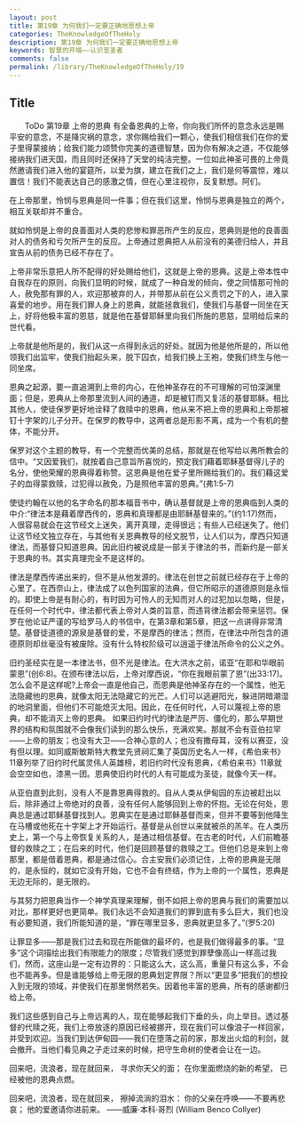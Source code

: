```yaml
---
layout: post
title: 第19章 为何我们一定要正确地思想上帝
categories: TheKnowledgeOfTheHoly
description: 第19章 为何我们一定要正确地思想上帝
keywords: 智慧的开端——认识至圣者
comments: false
permalink: /library/TheKnowledgeOfTheHoly/19
---
```


## Title


&emsp;&emsp;ToDo
第19章 上帝的恩典
有全备恩典的上帝，你向我们所怀的意念永远是赐平安的意念，不是降灾祸的意念，求你赐给我们一颗心，使我们相信我们在你的爱子里得蒙接纳；给我们能力颂赞你完美的道德智慧，因为你有解决之道，不仅能够接纳我们进天国，而且同时还保持了天堂的纯洁完整。一位如此神圣可畏的上帝竟然邀请我们进入他的宴筵所，以爱为旗，建立在我们之上，我们是何等震惊，难以置信！我们不能表达自己的感激之情，但在心里注视你，反复默想。阿们。

在上帝那里，怜悯与恩典是同一件事；但在我们这里，怜悯与恩典是独立的两个，相互关联却并不重合。

就如怜悯是上帝的良善面对人类的悲惨和罪恶所产生的反应，恩典则是他的良善面对人的债务和亏欠所产生的反应。上帝通过恩典把人从前没有的美德归给人，并且宣告从前的债务已经不存在了。

上帝非常乐意把人所不配得的好处赐给他们，这就是上帝的恩典。这是上帝本性中自我存在的原则，向我们显明的时候，就成了一种自发的倾向，使之同情那可怜的人，赦免那有罪的人，欢迎那被弃的人，并带那从前在公义责罚之下的人，进入蒙喜爱的地步。用在我们罪人身上的恩典，就能拯救我们，使我们与基督一同坐在天上，好将他极丰富的恩慈，就是他在基督耶稣里向我们所施的恩慈，显明给后来的世代看。

上帝就是他所是的，我们从这一点得到永远的好处。就因为他是他所是的，所以他领我们出监牢，使我们抬起头来，脱下囚衣，给我们换上王袍，使我们终生与他一同坐席。

恩典之起源，要一直追溯到上帝的内心，在他神圣存在的不可理解的可怕深渊里面；但是，恩典从上帝那里流到人间的通道，却是被钉而又复活的基督耶稣。相比其他人，使徒保罗更好地诠释了救赎中的恩典，他从来不把上帝的恩典和上帝那被钉十字架的儿子分开。在保罗的教导中，这两者总是形影不离，成为一个有机的整体，不能分开。

保罗对这个主题的教导，有一个完整而优美的总结，那就是在他写给以弗所教会的信中。“又因爱我们，就按着自己意旨所喜悦的，预定我们藉着耶稣基督得儿子的名分，使他荣耀的恩典得着称赞。这恩典是他在爱子里所赐给我们的。我们藉这爱子的血得蒙救赎，过犯得以赦免，乃是照他丰富的恩典。”(弗1:5-7)

使徒约翰在以他的名字命名的那本福音书中，确认基督就是上帝的恩典临到人类的中介:“律法本是藉着摩西传的，恩典和真理都是由耶稣基督来的。”(约1:17)然而，人很容易就会在这节经文上迷失，离开真理，走得很远；有些人已经迷失了。他们让这节经文独立存在，与其他有关恩典教导的经文脱节，让人们以为，摩西只知道律法，而基督只知道恩典。因此旧约被说成是一部关于律法的书，而新约是一部关于恩典的书。其实真理完全不是这样的。

律法是摩西传递出来的，但不是从他发源的。律法在创世之前就已经存在于上帝的心里了。在西奈山上，律法成了以色列国家的法典，但它所昭示的道德原则是永恒的。即使上帝是有耐心的，有时因为可怜人的无知而对人的过犯加以忽略，但是，在任何一个时代中，律法都代表上帝对人类的旨意，而违背律法都会带来惩罚。保罗在他论证严谨的写给罗马人的书信中，在第3章和第5章，把这一点讲得非常清楚。基督徒道德的源泉是基督的爱，不是摩西的律法；然而，在律法中所包含的道德原则却丝毫没有被废除。没有什么特权阶级可以逍遥于律法所命令的公义之外。

旧约圣经实在是一本律法书，但不光是律法。在大洪水之前，诺亚“在耶和华眼前蒙恩”(创6:8)。在颁布律法以后，上帝对摩西说，“你在我眼前蒙了恩”(出33:17)。怎么会不是这样呢?上帝会一直是他自己，而恩典是他神圣存在的一个属性，他无法隐藏他的恩典，就像太阳无法隐藏它的光芒。人们可以逃避阳光，躲进阴暗潮湿的地洞里面，但他们不可能熄灭太阳。因此，在任何时代，人可以蔑视上帝的恩典，却不能消灭上帝的恩典。
如果旧约时代的律法是严厉、僵化的，那么早期世界的结构和氛围就不会像我们读到的那么快乐，充满欢笑。那就不会有亚伯拉罕——上帝的朋友；也没有大卫——合神心意的人；也没有撒母耳，没有以赛亚，没有但以理。如同威斯敏斯特大教堂先贤祠汇集了英国历史名人一样，《希伯来书》11章列举了旧约时代属灵伟人英雄榜，若旧约时代没有恩典，《希伯来书》11章就会空空如也，漆黑一团。恩典使旧约时代的人有可能成为圣徒，就像今天一样。

从亚伯直到此刻，没有人不是靠恩典得救的。自从人类从伊甸园的东边被赶出以后，除非通过上帝绝对的良善，没有任何人能够回到上帝的怀抱。无论在何处，恩典总是通过耶稣基督找到人。恩典实在是通过耶稣基督而来，但并不要等到他降生在马槽或他死在十字架上才开始运行。基督是从创世以来就被杀的羔羊。在人类历史上，第一个与上帝恢复关系的人，是通过相信基督。在古老的时代，人们前瞻基督的救赎之工；在后来的时代，他们是回顾基督的救赎之工。但他们总是来到上帝那里，都是借着恩典，都是通过信心。合主安我们必须记住，上帝的恩典是无限的，是永恒的，就如它没有开始，它也不会有终结，作为上帝的一个属性，恩典是无边无际的，是无限的。

与其努力把恩典当作一个神学真理来理解，倒不如把上帝的恩典与我们的需要加以对比，那样更好也更简单。我们永远不会知道我们的罪到底有多么巨大，我们也没有必要知道，我们所能知道的是，“罪在哪里显多，恩典就更显多了。”(罗5:20)

让罪显多——那是我们过去和现在所能做的最坏的，也是我们做得最多的事。“显多”这个词描绘出我们有限能力的限度；尽管我们感觉到罪孽像高山一样高过我们，然而，这座山是一定有边界的：只能这么大，这么高，重量只有这么多，不会也不能再多。但是谁能够给上帝无限的恩典划定界限？所以“更显多”把我们的想投入到无限的领域，并使我们在那里惘然若失。因着他丰富的恩典，所有的感谢都归给上帝。

我们这些感到自己与上帝远离的人，现在能够起我们下垂的头，向上举目。透过基督的代赎之死，我们上帝放逐的原因已经被挪开，现在我们可以像浪子一样回家，并受到欢迎。当我们到达伊甸园——我们在堕落之前的家，那发出火焰的利剑，就会撤开。当他们看见典之子走过来的时候，把守生命树的使者会让在一边。

回来吧，流浪者，现在就回来，
寻求你天父的面；
在你里面燃烧的新的希望，
已经被他的恩典点燃。

回来吧，流浪者，现在就回来，
擦掉流淌的泪水：
你的父亲在呼唤——不要再悲哀；
他的爱邀请你进前来。
——威廉·本科·哥烈 (William Benco Collyer)
